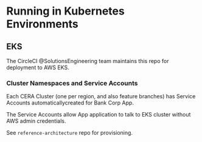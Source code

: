 # Running in Kubernetes Environments

## EKS

The CircleCI @SolutionsEngineering team maintains this repo for deployment to AWS EKS.  

### Cluster Namespaces and Service Accounts

Each CERA Cluster (one per region, and also feature branches) has Service Accounts automaticallycreated for Bank Corp App.

The Service Accounts allow App application to talk to EKS cluster without AWS admin credentials.

See `reference-architecture` repo for provisioning.